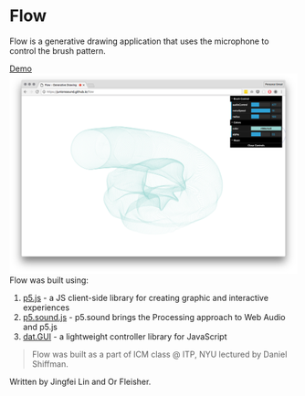 # Flow
Flow is a generative drawing application that uses the microphone to control the brush pattern.

[Demo](https://juniorxsound.github.io/ICM-Fall-2016/Flow/)
![alt text](https://github.com/juniorxsound/ICM-Fall-2016/blob/master/Flow/assets/screenshot.png "Flow Screenshot")
Flow was built using:

1. [p5.js](https://github.com/processing/p5.js) - a JS client-side library for creating graphic and interactive experiences
2. [p5.sound.js](https://github.com/processing/p5.js-sound) - p5.sound brings the Processing approach to Web Audio and p5.js
3. [dat.GUI](https://github.com/dataarts/dat.gui) - a lightweight controller library for JavaScript

> Flow was built as a part of ICM class @ ITP, NYU lectured by Daniel Shiffman. 

Written by Jingfei Lin and Or Fleisher. 
